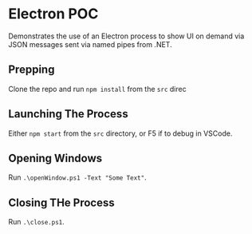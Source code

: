 # Electron POC

Demonstrates the use of an Electron process to show UI on demand via JSON messages sent via named pipes from .NET.

## Prepping

Clone the repo and run `npm install` from the `src` direc

## Launching The Process

Either `npm start` from the `src` directory, or F5 if to debug in VSCode.

## Opening Windows

Run `.\openWindow.ps1 -Text "Some Text"`.

## Closing THe Process

Run `.\close.ps1`.
